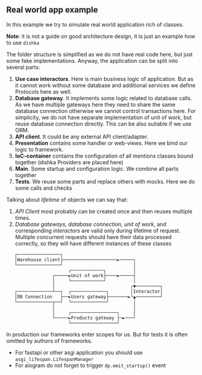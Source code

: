 ## Real world app example

In this example we try to simulate real world application rich of classes.

**Note**: it is not a guide on good architecture design, it is just an example how to use `dishka`

The folder structure is simplified as we do not have real code here, but just some fake implementations.
Anyway, the application can be split into several parts:

1. **Use case interactors**. Here is main business logic of application. But as it cannot work without some database and additional services we define Protocols here as well.
2. **Database gateway**. It implements some logic related to database calls. 
   As we have multiple gateways here they need to share the same database connection otherwise we cannot control transactions here. 
   For simplicity, we do not have separate implementation of unit of work, but reuse database connection directly. This can be also suitable if we use ORM. 
3. **API client**. It could be any external API client/adapter.  
4. **Presentation** contains some handler or web-views. Here we bind our logic to framework.
5. **IoC-container** contains the configuration of all mentions classes bound together (dishka Providers are placed here)
6. **Main**. Some startup and configuration logic. We combine all parts together
7. **Tests**. We reuse some parts and replace others with mocks. Here we do some calls and checks 


Talking about _lifetime_ of objects we can say that:
1. _API Client_ most probably can be created once and then reuses multiple times. 
2. _Database gateways, database connection, unit of work_, and corresponding _interactors_ are valid only during lifetime of request. 
   Multiple concurrent requests should have their data processed correctly, so they will have different instances of these classes

```
   ┌────────────────┐
   │Warehouse client├────────────────────►─────┐
   └────────────────┘                          │
                       ┌────────────┐          │
                 ┌─────►Unit of work├────►─────┤
                 │     └────────────┘          │
                 │                            ┌▼─────────┐
   ┌─────────────┴──┐  ┌─────────────┐        │Interactor│
   │DB Connection   ├──►Users gateway├───────►└▲─────────┘
   └─────────────┬──┘  └─────────────┘         │
                 │                             │
                 │     ┌─────────────────┐     │
                 └─────►Products gateway ├─►───┘
                       └─────────────────┘
```

In production our frameworks enter scopes for us. But for tests it is often omitted by authors of frameworks.
* For fastapi or other asgi application you should use `asgi_lifespan.LifespanManager`
* For aiogram do not forget to trigger `dp.emit_startup()` event